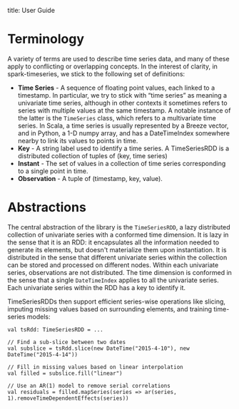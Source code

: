 title: User Guide

# Terminology

A variety of terms are used to describe time series data, and many of these apply to conflicting or
overlapping concepts.  In the interest of clarity, in spark-timeseries, we stick to the following
set of definitions:

* **Time Series** - A sequence of floating point values, each linked to a timestamp.
  In particular, we try to stick with “time series” as meaning a
  univariate time series, although in other contexts it sometimes refers to series with multiple
  values at the same timestamp.  A notable instance of the latter is the `TimeSeries` class, which
  refers to a multivariate time series. In Scala, a time series is usually represented by a Breeze
  vector, and in Python, a 1-D numpy array, and has a DateTimeIndex somewhere nearby to link its
  values to points in time.
* **Key** - A string label used to identify a time series.  A TimeSeriesRDD is a distributed
  collection of tuples of (key, time series)
* **Instant** - The set of values in a collection of time series corresponding to a single point in
  time.
* **Observation** - A tuple of (timestamp, key, value).

# Abstractions

The central abstraction of the library is the `TimeSeriesRDD`, a lazy distributed collection of
univariate series with a conformed time dimension. It is lazy in the sense that it is an RDD: it
encapsulates all the information needed to generate its elements, but doesn't materialize them upon
instantiation. It is distributed in the sense that different univariate series within the collection
can be stored and processed on different nodes.  Within each univariate series, observations are not
distributed. The time dimension is conformed in the sense that a single `DateTimeIndex` applies to
all the univariate series. Each univariate series within the RDD has a key to identify it. 

TimeSeriesRDDs then support efficient series-wise operations like slicing, imputing missing values
based on surrounding elements, and training time-series models:

    val tsRdd: TimeSeriesRDD = ...
    
    // Find a sub-slice between two dates 
    val subslice = tsRdd.slice(new DateTime("2015-4-10"), new DateTime("2015-4-14"))
    
    // Fill in missing values based on linear interpolation
    val filled = subslice.fill("linear")
    
    // Use an AR(1) model to remove serial correlations
    val residuals = filled.mapSeries(series => ar(series, 1).removeTimeDependentEffects(series))


